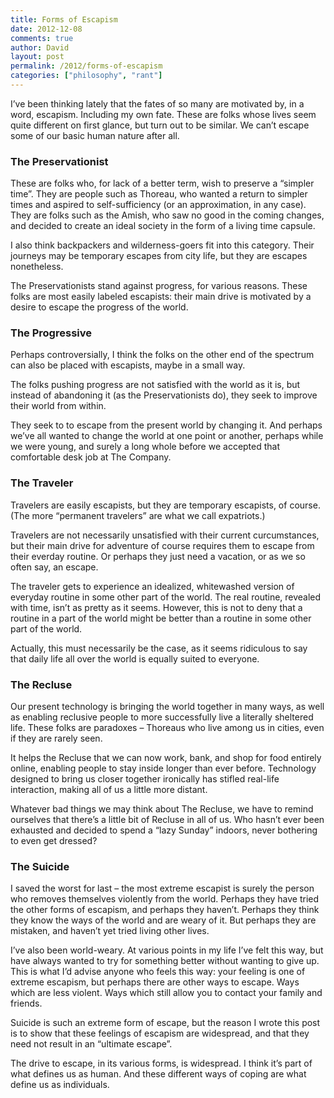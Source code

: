 ```yaml
---
title: Forms of Escapism
date: 2012-12-08
comments: true
author: David
layout: post
permalink: /2012/forms-of-escapism
categories: ["philosophy", "rant"]
---
```

I&#8217;ve been thinking lately that the fates of so many are motivated by, in a word, escapism. Including my own fate. These are folks whose lives seem quite different on first glance, but turn out to be similar. We can&#8217;t escape some of our basic human nature after all.

### The Preservationist

These are folks who, for lack of a better term, wish to preserve a &#8220;simpler time&#8221;. They are people such as Thoreau, who wanted a return to simpler times and aspired to self-sufficiency (or an approximation, in any case). They are folks such as the Amish, who saw no good in the coming changes, and decided to create an ideal society in the form of a living time capsule.

I also think backpackers and wilderness-goers fit into this category. Their journeys may be temporary escapes from city life, but they are escapes nonetheless.

The Preservationists stand against progress, for various reasons. These folks are most easily labeled escapists: their main drive is motivated by a desire to escape the progress of the world.

### The Progressive

Perhaps controversially, I think the folks on the other end of the spectrum can also be placed with escapists, maybe in a small way.

The folks pushing progress are not satisfied with the world as it is, but instead of abandoning it (as the Preservationists do), they seek to improve their world from within.

They seek to to escape from the present world by changing it. And perhaps we&#8217;ve all wanted to change the world at one point or another, perhaps while we were young, and surely a long whole before we accepted that comfortable desk job at The Company.

### The Traveler

Travelers are easily escapists, but they are temporary escapists, of course. (The more &#8220;permanent travelers&#8221; are what we call expatriots.)

Travelers are not necessarily unsatisfied with their current curcumstances, but their main drive for adventure of course requires them to escape from their everday routine. Or perhaps they just need a vacation, or as we so often say, an escape.

The traveler gets to experience an idealized, whitewashed version of everyday routine in some other part of the world. The real routine, revealed with time, isn&#8217;t as pretty as it seems. However, this is not to deny that a routine in a part of the world might be better than a routine in some other part of the world.

Actually, this must necessarily be the case, as it seems ridiculous to say that daily life all over the world is equally suited to everyone.

### The Recluse

Our present technology is bringing the world together in many ways, as well as enabling reclusive people to more successfully live a literally sheltered life. These folks are paradoxes &#8211; Thoreaus who live among us in cities, even if they are rarely seen.

It helps the Recluse that we can now work, bank, and shop for food entirely online, enabling people to stay inside longer than ever before. Technology designed to bring us closer together ironically has stifled real-life interaction, making all of us a little more distant.

Whatever bad things we may think about The Recluse, we have to remind ourselves that there&#8217;s a little bit of Recluse in all of us. Who hasn&#8217;t ever been exhausted and decided to spend a &#8220;lazy Sunday&#8221; indoors, never bothering to even get dressed?

### The Suicide

I saved the worst for last &#8211; the most extreme escapist is surely the person who removes themselves violently from the world. Perhaps they have tried the other forms of escapism, and perhaps they haven&#8217;t. Perhaps they think they know the ways of the world and are weary of it. But perhaps they are mistaken, and haven&#8217;t yet tried living other lives.

I&#8217;ve also been world-weary. At various points in my life I&#8217;ve felt this way, but have always wanted to try for something better without wanting to give up. This is what I&#8217;d advise anyone who feels this way: your feeling is one of extreme escapism, but perhaps there are other ways to escape. Ways which are less violent. Ways which still allow you to contact your family and friends.

Suicide is such an extreme form of escape, but the reason I wrote this post is to show that these feelings of escapism are widespread, and that they need not result in an &#8220;ultimate escape&#8221;.

The drive to escape, in its various forms, is widespread. I think it&#8217;s part of what defines us as human. And these different ways of coping are what define us as individuals.